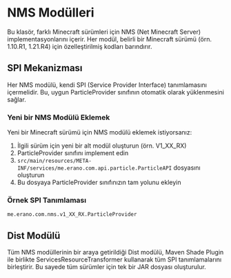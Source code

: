 # NMS Modülleri

Bu klasör, farklı Minecraft sürümleri için NMS (Net Minecraft Server) implementasyonlarını içerir. Her modül, belirli bir Minecraft sürümü (örn. 1.10.R1, 1.21.R4) için özelleştirilmiş kodları barındırır.

## SPI Mekanizması

Her NMS modülü, kendi SPI (Service Provider Interface) tanımlamasını içermelidir. Bu, uygun ParticleProvider sınıfının otomatik olarak yüklenmesini sağlar.

### Yeni bir NMS Modülü Eklemek

Yeni bir Minecraft sürümü için NMS modülü eklemek istiyorsanız:

1. İlgili sürüm için yeni bir alt modül oluşturun (örn. V1_XX_RX)
2. ParticleProvider sınıfını implement edin
3. `src/main/resources/META-INF/services/me.erano.com.api.particle.ParticleAPI` dosyasını oluşturun
4. Bu dosyaya ParticleProvider sınıfınızın tam yolunu ekleyin

### Örnek SPI Tanımlaması

```
me.erano.com.nms.v1_XX_RX.ParticleProvider
```

## Dist Modülü

Tüm NMS modüllerinin bir araya getirildiği Dist modülü, Maven Shade Plugin ile birlikte ServicesResourceTransformer kullanarak tüm SPI tanımlamalarını birleştirir. Bu sayede tüm sürümler için tek bir JAR dosyası oluşturulur.
